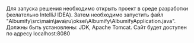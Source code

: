 Для запуска решения необходимо открыть проект в среде разработки (желательно IntelliJ IDEA). Затем необходимо запустить файл "Albumify\src\main\java\ru\oksei\Albumify\AlbumifyApplication.java". Должны быть установлены: JDK, Apache Tomcat. 
Сайт будет доступен по адресу localhost:8080
